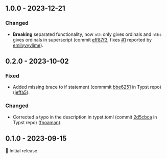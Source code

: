 ## 1.0.0 - 2023-12-21

### Changed
* **Breaking** separated functionality, now `nth` only gives ordinals and `nths` gives ordinals in superscript (commit [eff87f3](https://github.com/extua/nth/commit/eff87f3f2a2a20cf05198fbd7d4e5fa2d30858d1), fixes [#1](https://github.com/extua/nth/issues/1) reported by [emilyyyylime](https://github.com/emilyyyylime)).

## 0.2.0 - 2023-10-02

### Fixed
* Added missing brace to if statement (commmit [bbe6251](https://github.com/typst/packages/commit/bbe6251c1511ff97d92988aeb55ff66470cbd0b9) in Typst repo) ([jeffa5](https://github.com/jeffa5)).

### Changed
* Corrected a typo in the description in typst.toml (commit [2d5cbca](https://github.com/typst/packages/commit/2d5cbcada47a7fb1d00f2d3f7f67c11132e79429) in Typst repo) ([fnoaman](https://github.com/fnoaman)).

## 0.1.0 - 2023-09-15

:seedling: Initial release.

